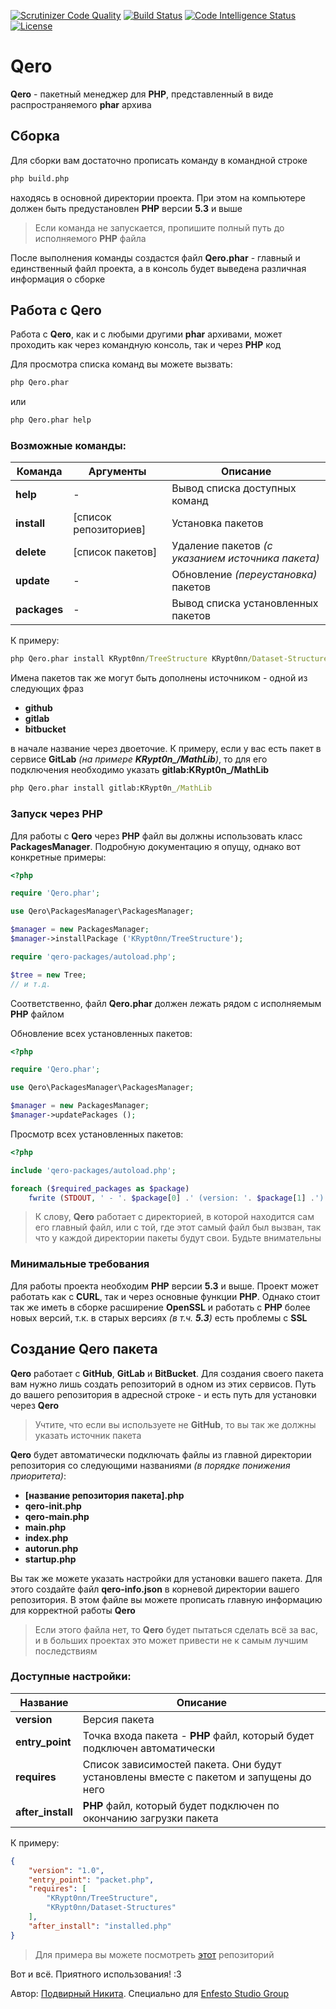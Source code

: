 [![Scrutinizer Code Quality](https://scrutinizer-ci.com/g/KRypt0nn/Qero/badges/quality-score.png?b=master)](https://scrutinizer-ci.com/g/KRypt0nn/Qero/?branch=master)
[![Build Status](https://scrutinizer-ci.com/g/KRypt0nn/Qero/badges/build.png?b=master)](https://scrutinizer-ci.com/g/KRypt0nn/Qero/build-status/master)
[![Code Intelligence Status](https://scrutinizer-ci.com/g/KRypt0nn/Qero/badges/code-intelligence.svg?b=master)](https://scrutinizer-ci.com/code-intelligence)
[![License](https://badges.frapsoft.com/os/gpl/gpl.png?v=103)](https://www.gnu.org/licenses/gpl-3.0.html)

# Qero
**Qero** - пакетный менеджер для **PHP**, представленный в виде распространяемого **phar** архива

## Сборка
Для сборки вам достаточно прописать команду в командной строке

```cmd
php build.php
```

находясь в основной директории проекта. При этом на компьютере должен быть предустановлен **PHP** версии **5.3** и выше

> Если команда не запускается, пропишите полный путь до исполняемого **PHP** файла

После выполнения команды создастся файл **Qero.phar** - главный и единственный файл проекта, а в консоль будет выведена различная информация о сборке

## Работа с Qero
Работа с **Qero**, как и с любыми другими **phar** архивами, может проходить как через командную консоль, так и через **PHP** код

Для просмотра списка команд вы можете вызвать:

```cmd
php Qero.phar
```

или

```cmd
php Qero.phar help
```

### Возможные команды:

Команда | Аргументы | Описание
--------|-----------|----------
**help** | - | Вывод списка доступных команд
**install** | [список репозиториев] | Установка пакетов
**delete** | [список пакетов] | Удаление пакетов *(с указанием источника пакета)*
**update** | - | Обновление *(переустановка)* пакетов
**packages** | - | Вывод списка установленных пакетов

К примеру:

```cmd
php Qero.phar install KRypt0nn/TreeStructure KRypt0nn/Dataset-Structures
```

Имена пакетов так же могут быть дополнены источником - одной из следующих фраз

* **github**
* **gitlab**
* **bitbucket**

в начале название через двоеточие. К примеру, если у вас есть пакет в сервисе **GitLab** *(на примере **KRypt0n_/MathLib**)*, то для его подключения необходимо указать **gitlab:KRypt0n_/MathLib**

```cmd
php Qero.phar install gitlab:KRypt0n_/MathLib
```

### Запуск через PHP

Для работы с **Qero** через **PHP** файл вы должны использовать класс **PackagesManager**. Подробную документацию я опущу, однако вот конкретные примеры:

```php
<?php

require 'Qero.phar';

use Qero\PackagesManager\PackagesManager;

$manager = new PackagesManager;
$manager->installPackage ('KRypt0nn/TreeStructure');

require 'qero-packages/autoload.php';

$tree = new Tree;
// и т.д.
```

Соответственно, файл **Qero.phar** должен лежать рядом с исполняемым **PHP** файлом

Обновление всех установленных пакетов:

```php
<?php

require 'Qero.phar';

use Qero\PackagesManager\PackagesManager;

$manager = new PackagesManager;
$manager->updatePackages ();
```

Просмотр всех установленных пакетов:

```php
<?php

include 'qero-packages/autoload.php';

foreach ($required_packages as $package)
    fwrite (STDOUT, ' - '. $package[0] .' (version: '. $package[1] .')' .PHP_EOL); // или, если работаете не с консолью, используйте echo. Разница-то какая?
```

> К слову, **Qero** работает с директорией, в которой находится сам его главный файл, или с той, где этот самый файл был вызван, так что у каждой директории пакеты будут свои. Будьте внимательны

### Минимальные требования

Для работы проекта необходим **PHP** версии **5.3** и выше. Проект может работать как с **CURL**, так и через основные функции **PHP**. Однако стоит так же иметь в сборке расширение **OpenSSL** и работать с **PHP** более новых версий, т.к. в старых версиях *(в т.ч. **5.3**)* есть проблемы с **SSL**

## Создание Qero пакета
**Qero** работает с **GitHub**, **GitLab** и **BitBucket**. Для создания своего пакета вам нужно лишь создать репозиторий в одном из этих сервисов. Путь до вашего репозитория в адресной строке - и есть путь для установки через **Qero**

> Учтите, что если вы используете не **GitHub**, то вы так же должны указать источник пакета

**Qero** будет автоматически подключать файлы из главной директории репозитория со следующими названиями *(в порядке понижения приоритета)*:

* **[название репозитория пакета].php**
* **qero-init.php**
* **qero-main.php**
* **main.php**
* **index.php**
* **autorun.php**
* **startup.php**

Вы так же можете указать настройки для установки вашего пакета. Для этого создайте файл **qero-info.json** в корневой директории вашего репозитория. В этом файле вы можете прописать главную информацию для корректной работы **Qero**

> Если этого файла нет, то **Qero** будет пытаться сделать всё за вас, и в больших проектах это может привести не к самым лучшим последствиям

### Доступные настройки:

Название | Описание
---------|---------
**version** | Версия пакета
**entry_point** | Точка входа пакета - **PHP** файл, который будет подключен автоматически
**requires** | Список зависимостей пакета. Они будут установлены вместе с пакетом и запущены до него
**after_install** | **PHP** файл, который будет подключен по окончанию загрузки пакета

К примеру:

```json
{
    "version": "1.0",
    "entry_point": "packet.php",
    "requires": [
        "KRypt0nn/TreeStructure",
        "KRypt0nn/Dataset-Structures"
    ],
    "after_install": "installed.php"
}
```

> Для примера вы можете посмотреть [этот](https://github.com/KRypt0nn/Qero-test-repo) репозиторий

Вот и всё. Приятного использования! :3

Автор: [Подвирный Никита](https://vk.com/technomindlp). Специально для [Enfesto Studio Group](http://vk.com/hphp_convertation)